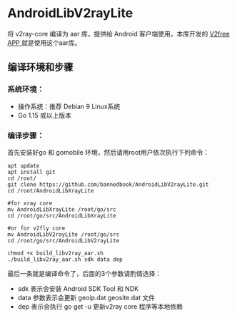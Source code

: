 # AndroidLibV2rayLite

将 v2ray-core 编译为 aar 库，提供给 Android 客户端使用，本库开发的 [V2free APP ](https://github.com/bannedbook/ssvpn/) 就是使用这个aar库。

## 编译环境和步骤

### 系统环境： 
* 操作系统：推荐 Debian 9 Linux系统
* Go 1.15 或以上版本

### 编译步骤：
首先安装好go 和 gomobile 环境，然后请用root用户依次执行下列命令：
```
apt update
apt install git
cd /root/
git clone https://github.com/bannedbook/AndroidLibV2rayLite.git
cd /root/AndroidLibXrayLite

#for xray core
mv AndroidLibXrayLite /root/go/src
cd /root/go/src/AndroidLibXrayLite

#or for v2fly core
mv AndroidLibV2rayLite /root/go/src
cd /root/go/src/AndroidLibV2rayLite

chmod +x build_libv2ray_aar.sh
./build_libv2ray_aar.sh sdk data dep
```

最后一条就是编译命令了，后面的3个参数请酌情选择：
* sdk 表示会安装 Android SDK Tool 和 NDK
* data 参数表示会更新 geoip.dat  geosite.dat 文件
* dep 表示会执行 go get -u 更新v2ray core 程序等本地依赖
